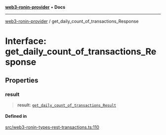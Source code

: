 [**web3-ronin-provider**](../README.md) • **Docs**

***

[web3-ronin-provider](../globals.md) / get\_daily\_count\_of\_transactions\_Response

# Interface: get\_daily\_count\_of\_transactions\_Response

## Properties

### result

> **result**: [`get_daily_count_of_transactions_Result`](get_daily_count_of_transactions_Result.md)

#### Defined in

[src/web3-ronin-types-rest-transactions.ts:110](https://github.com/chuacw/web3-ronin-provider/blob/dab3da736520006c9aeb4dab1fb5f7a56228c341/src/web3-ronin-types-rest-transactions.ts#L110)

